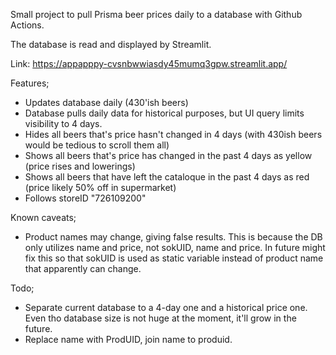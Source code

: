 Small project to pull Prisma beer prices daily to a database with Github Actions.

The database is read and displayed by Streamlit.

Link: 
https://appapppy-cvsnbwwiasdy45mumq3gpw.streamlit.app/

Features;

- Updates database daily (430'ish beers)
- Database pulls daily data for historical purposes, but UI query limits visibility to 4 days. 
- Hides all beers that's price hasn't changed in 4 days (with 430ish beers would be tedious to scroll them all)
- Shows all beers that's price has changed in the past 4 days as yellow (price rises and lowerings)
- Shows all beers that have left the cataloque in the past 4 days as red (price likely 50% off in supermarket)
- Follows storeID "726109200"


Known caveats; 

- Product names may change, giving false results. This is because the DB only utilizes name and price, not sokUID, name and price. In future might fix this so that sokUID is used as static variable instead of product name that apparently can change. 

Todo; 

- Separate current database to a 4-day one and a historical price one. Even tho database size is not huge at the moment, it'll grow in the future. 
- Replace name with ProdUID, join name to produid.
